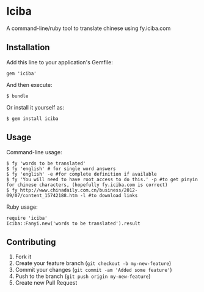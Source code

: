# Iciba

A command-line/ruby tool to translate chinese using fy.iciba.com

## Installation

Add this line to your application's Gemfile:

    gem 'iciba'

And then execute:

    $ bundle

Or install it yourself as:

    $ gem install iciba

## Usage

Command-line usage:

    $ fy 'words to be translated'
    $ fy 'english' # for single word answers
    $ fy 'english' -e #for complete definition if available
    $ fy 'You will need to have root access to do this.' -p #to get pinyin for chinese characters, (hopefully fy.iciba.com is correct)
    $ fy http://www.chinadaily.com.cn/business/2012-09/07/content_15742188.htm -l #to download links
    
Ruby usage:
    
    require 'iciba'
    Iciba::Fanyi.new('words to be translated').result

## Contributing

1. Fork it
2. Create your feature branch (`git checkout -b my-new-feature`)
3. Commit your changes (`git commit -am 'Added some feature'`)
4. Push to the branch (`git push origin my-new-feature`)
5. Create new Pull Request
